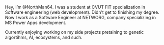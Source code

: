 Hey, I’m @NorthMan64. I was a student at CVUT FIT specialization in Software engineering (web development). Didn't get to finishing my degree. Now I work as a Software Engineer at NETWORG, company specializing in MS Power Apps development.

Currently enjoying working on my side projects pretaining to genetic algortihms, AI, ecosystems, and such.

<!---
NorthMan64/NorthMan64 is a ✨ special ✨ repository because its `README.md` (this file) appears on your GitHub profile.
You can click the Preview link to take a look at your changes.
--->
